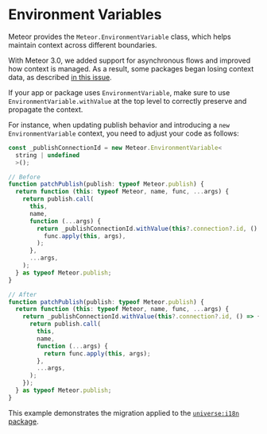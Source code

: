 
# Environment Variables

Meteor provides the `Meteor.EnvironmentVariable` class, which helps maintain context across different boundaries.

With Meteor 3.0, we added support for asynchronous flows and improved how context is managed. As a result, some packages began losing context data, as described [in this issue](https://github.com/meteor/meteor/issues/13258).

If your app or package uses `EnvironmentVariable`, make sure to use `EnvironmentVariable.withValue` at the top level to correctly preserve and propagate the context.

For instance, when updating publish behavior and introducing a `new EnvironmentVariable` context, you need to adjust your code as follows:

```javascript
const _publishConnectionId = new Meteor.EnvironmentVariable<
  string | undefined
  >();

// Before
function patchPublish(publish: typeof Meteor.publish) {
  return function (this: typeof Meteor, name, func, ...args) {
    return publish.call(
      this,
      name,
      function (...args) {
        return _publishConnectionId.withValue(this?.connection?.id, () =>
          func.apply(this, args),
        );
      },
      ...args,
    );
  } as typeof Meteor.publish;
}

// After
function patchPublish(publish: typeof Meteor.publish) {
  return function (this: typeof Meteor, name, func, ...args) {
    return _publishConnectionId.withValue(this?.connection?.id, () => {
      return publish.call(
        this,
        name,
        function (...args) {
          return func.apply(this, args);
        },
        ...args,
      );
    });
  } as typeof Meteor.publish;
}
```

This example demonstrates the migration applied to the [`universe:i18n` package](https://github.com/vazco/meteor-universe-i18n/pull/191).
